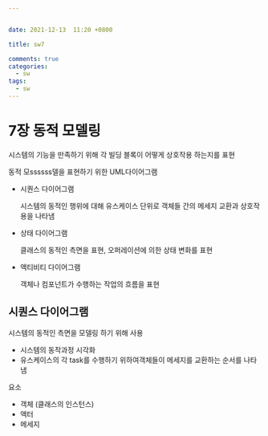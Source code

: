 ```yaml
---


date: 2021-12-13  11:20 +0800

title: sw7

comments: true
categories: 
  - sw
tags: 
  - sw
---
```




# 7장 동적 모델링

시스템의 기능을 만족하기 위해 각 빌딩 블록이 어떻게 상호작용 하는지를 표현



동적 모ssssss델을 표현하기 위한 UML다이어그램

- 시퀀스 다이어그램

  시스템의 동적인 행위에 대해 유스케이스 단위로 객체들 간의 메세지 교환과 상호작용을 나타냄

- 상태 다이어그램

  클래스의 동적인 측면을 표현, 오퍼레이션에 의한 상태 변화를 표현

- 액티비티 다이어그램

  객체나 컴포넌트가 수행하는 작업의 흐름을 표현



## 시퀀스 다이어그램

시스템의 동적인 측면을 모델링 하기 위해 사용

- 시스템의 동작과정 시각화
- 유스케이스의 각 task를 수행하기 위하여객체들이 메세지를 교환하는 순서를 나타냄



요소

- 객체 (클래스의 인스턴스)
- 액터
- 메세지



